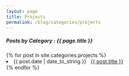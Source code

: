 ```yaml
---
layout: page
title: Projects
permalink: /blog/categories/projects
---
```

 
<h5> Posts by Category : {{ page.title }} </h5>

<div class="card">
{% for post in site.categories.projects %}
 <li class="category-posts"><span>{{ post.date | date_to_string }}</span> &nbsp; <a href="{{ post.url }}">{{ post.title }}</a></li>
{% endfor %}
</div>